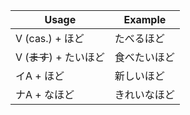 |Usage|Example|
|-|-|
|V (cas.) + ほど|たべるほど|
|V (~~ます~~) + たいほど|食べたいほど|
|イA + ほど|新しいほど|
|ナA + なほど|きれいなほど|